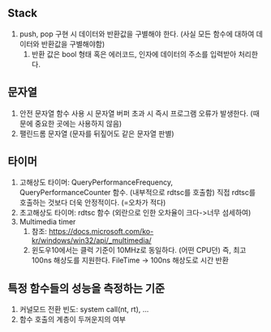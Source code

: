 ## Stack
1. push, pop 구현 시 데이터와 반환값을 구별해야 한다. (사실 모든 함수에 대하여 데이터와 반환값을 구별해야함)
	1) 반환 값은 bool 형태 혹은 에러코드, 인자에 데이터의 주소를 입력받아 처리한다.

## 문자열
1. 안전 문자열 함수 사용 시 문자열 버퍼 초과 시 즉시 프로그램 오류가 발생한다. (때문에 중요한 곳에는 사용하지 않음)
2. 팰린드롬 문자열 (문자를 뒤짚어도 같은 문자열 판별)

## 타이머
1. 고해상도 타이머: QueryPerformanceFrequency, QueryPerformanceCounter 함수. (내부적으로 rdtsc를 호출함) 직접 rdtsc를 호출하는 것보다 더욱 안정적이다. (=오차가 적다)
2. 초고해상도 타이머: rdtsc 함수 (외란으로 인한 오차율이 크다->너무 섬세하여)
3. Multimedia timer
	1) 참조: https://docs.microsoft.com/ko-kr/windows/win32/api/_multimedia/
	2) 윈도우10에서는 클럭 기준이 10MHz로 동일하다. (어떤 CPU던) 즉, 최고 100ns 해상도를 지원한다. FileTime -> 100ns 해상도로 시간 반환

## 특정 함수들의 성능을 측정하는 기준
1. 커널모드 전환 빈도: system call(nt, rt), ...
2. 함수 호출의 계층이 두꺼운지의 여부
